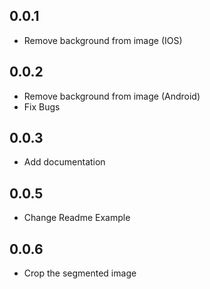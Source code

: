 ## 0.0.1

* Remove background from image (IOS)

## 0.0.2

* Remove background from image (Android)
* Fix Bugs

## 0.0.3

* Add documentation

## 0.0.5

* Change Readme Example

## 0.0.6

* Crop the segmented image